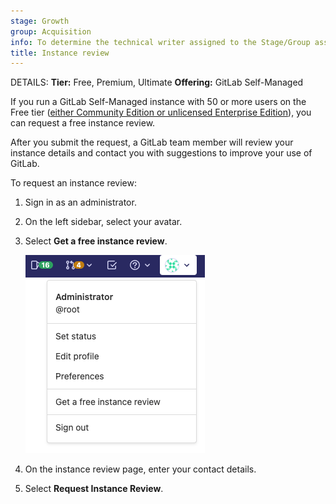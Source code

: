 ```yaml
---
stage: Growth
group: Acquisition
info: To determine the technical writer assigned to the Stage/Group associated with this page, see https://handbook.gitlab.com/handbook/product/ux/technical-writing/#assignments
title: Instance review
---
```


DETAILS:
**Tier:** Free, Premium, Ultimate
**Offering:** GitLab Self-Managed

If you run a GitLab Self-Managed instance with 50 or more users on the Free tier
([either Community Edition or unlicensed Enterprise Edition](https://about.gitlab.com/install/ce-or-ee/)),
you can request a free instance review.

<!-- vale gitlab_base.FutureTense = NO -->

After you submit the request, a GitLab team member will review your instance
details and contact you with suggestions to improve your use of GitLab.

<!-- vale gitlab_base.FutureTense = YES -->

To request an instance review:

1. Sign in as an administrator.
1. On the left sidebar, select your avatar.
1. Select **Get a free instance review**.

   ![Instance review](img/instance_review_v14_7.png)

1. On the instance review page, enter your contact details.
1. Select **Request Instance Review**.
